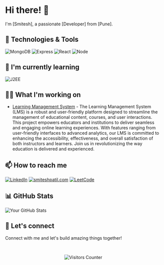 # Hi there! 👋

I'm [Smitesh], a passionate [Developer] from [Pune].

## 🔧 Technologies & Tools


![MongoDB](https://img.shields.io/badge/-MongoDB-333333?style=flat&logo=tech1&logoColor=007396)
![Express](https://img.shields.io/badge/-Express-333333?style=flat&logo=tech3&logoColor=3498db)
![React](https://img.shields.io/badge/-React-333333?style=flat&logo=tech1&logoColor=007396)
![Node](https://img.shields.io/badge/-NodeJS-333333?style=flat&logo=tech2&logoColor=9B59B6)

## 🌱 I'm currently learning

![J2EE](https://img.shields.io/badge/-J2EE-333333?style=flat&logo=learning1&logoColor=4CAF50)

## 👨‍💻 What I'm working on

- [Learning Management System](https://github.com/smiteshpatil/E-Learning-Platform) - The Learning Management System (LMS) is a robust and user-friendly platform designed to streamline the management of educational content, courses, and user interactions. This project empowers educators and institutions to deliver seamless and engaging online learning experiences. With features ranging from user-friendly interfaces to advanced analytics, our LMS is committed to enhancing the accessibility, effectiveness, and overall satisfaction of both instructors and learners. Join us in revolutionizing the way education is delivered and experienced.

## 📫 How to reach me

[![LinkedIn](https://img.shields.io/badge/-LinkedIn-0A66C2?style=flat&logo=linkedin&logoColor=white)](https://www.linkedin.com/in/smitesh-patil-778246196/)
[![smiteshpatil.com](https://img.shields.io/badge/-Portfolio-000?style=flat&logo=appveyor)](https://smiteshpatil.com)
[![LeetCode](https://img.shields.io/badge/-Portfolio-000?style=flat&logo=appveyor)](https://leetcode.com/smiteshp2001/)

## 📊 GitHub Stats

![Your GitHub Stats](https://github-readme-stats.vercel.app/api?username=smiteshpatil&show_icons=true&hide_title=true&hide=prs,issues)

## 🤝 Let's connect

Connect with me and let's build amazing things together!

</br>

<p align="center">
  <img src="https://visitor-badge.glitch.me/badge?page_id=smiteshpatil.smiteshpatil" alt="Visitors Counter">
</p>

